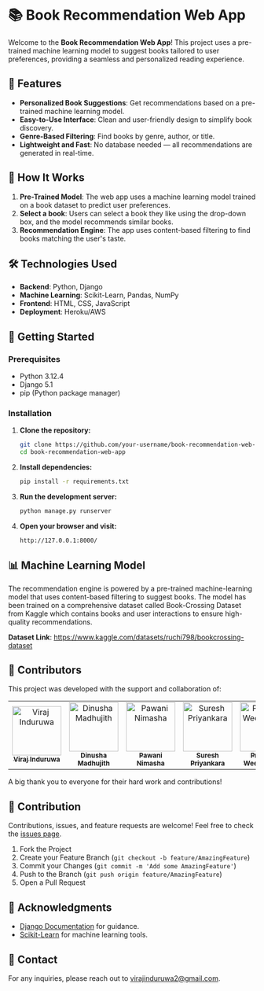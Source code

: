 # 📚 Book Recommendation Web App

Welcome to the **Book Recommendation Web App**! This project uses a pre-trained machine learning model to suggest books tailored to user preferences, providing a seamless and personalized reading experience.

## 🌟 Features

- **Personalized Book Suggestions**: Get recommendations based on a pre-trained machine learning model.
- **Easy-to-Use Interface**: Clean and user-friendly design to simplify book discovery.
- **Genre-Based Filtering**: Find books by genre, author, or title.
- **Lightweight and Fast**: No database needed — all recommendations are generated in real-time.

## 🚀 How It Works

1. **Pre-Trained Model**: The web app uses a machine learning model trained on a book dataset to predict user preferences.
2. **Select a book**: Users can select a book they like using the drop-down box, and the model recommends similar books.
3. **Recommendation Engine**: The app uses content-based filtering to find books matching the user's taste.

## 🛠️ Technologies Used

- **Backend**: Python, Django
- **Machine Learning**: Scikit-Learn, Pandas, NumPy
- **Frontend**: HTML, CSS, JavaScript
- **Deployment**: Heroku/AWS

## 🎯 Getting Started

### Prerequisites

- Python 3.12.4
- Django 5.1
- pip (Python package manager)

### Installation

1. **Clone the repository:**
   ```bash
   git clone https://github.com/your-username/book-recommendation-web-app.git
   cd book-recommendation-web-app
   ```

2. **Install dependencies:**
   ```bash
   pip install -r requirements.txt
   ```

3. **Run the development server:**
   ```bash
   python manage.py runserver
   ```

4. **Open your browser and visit:**
   ```
   http://127.0.0.1:8000/
   ```

## 📊 Machine Learning Model

The recommendation engine is powered by a pre-trained machine-learning model that uses content-based filtering to suggest books. The model has been trained on a comprehensive dataset called Book-Crossing Dataset from Kaggle which contains books and user interactions to ensure high-quality recommendations.

**Dataset Link**: https://www.kaggle.com/datasets/ruchi798/bookcrossing-dataset

## 👥 Contributors

This project was developed with the support and collaboration of:

<table>
  <tr>
    <td align="center">
      <a href="https://github.com/Viraj-005">
        <img src="https://github.com/Viraj-005.png" width="100px;" alt="Viraj Induruwa"/>
        <br />
        <sub><b>Viraj Induruwa</b></sub>
      </a>
    </td>
    <td align="center">
      <a href="https://github.com/DinushaMadhujith">
        <img src="https://github.com/DinushaMadhujith.png" width="100px;" alt="Dinusha Madhujith"/>
        <br />
        <sub><b>Dinusha Madhujith</b></sub>
      </a>
    </td>
    <td align="center">
      <a href="https://github.com/Pawani2000">
        <img src="https://github.com/Pawani2000.png" width="100px;" alt="Pawani Nimasha"/>
        <br />
        <sub><b>Pawani Nimasha</b></sub>
      </a>
    </td>
    <td align="center">
      <a href="https://github.com/SureshPriyankara9902">
        <img src="https://github.com/SureshPriyankara9902.png" width="100px;" alt="Suresh Priyankara"/>
        <br />
        <sub><b>Suresh Priyankara</b></sub>
      </a>
    </td>
    <td align="center">
      <a href="https://github.com/PrasangiW">
        <img src="https://github.com/PrasangiW.png" width="100px;" alt="Prasangi Weerasingha"/>
        <br />
        <sub><b>Prasangi Weerasingha</b></sub>
      </a>
    </td>
  </tr>
</table>                                       

A big thank you to everyone for their hard work and contributions!

## 🤝 Contribution

Contributions, issues, and feature requests are welcome! Feel free to check the [issues page](https://github.com/Viraj-005/book-recommendation-web-app/issues).

1. Fork the Project
2. Create your Feature Branch (`git checkout -b feature/AmazingFeature`)
3. Commit your Changes (`git commit -m 'Add some AmazingFeature'`)
4. Push to the Branch (`git push origin feature/AmazingFeature`)
5. Open a Pull Request

## 🙏 Acknowledgments

- [Django Documentation](https://docs.djangoproject.com/en/stable/) for guidance.
- [Scikit-Learn](https://scikit-learn.org/stable/) for machine learning tools.

## 📧 Contact

For any inquiries, please reach out to [virajinduruwa2@gmail.com](mailto:your-email@example.com).
